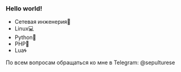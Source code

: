 ### Hello world!

- Сетевая инженерия🔌
- Linux💻
- Python🐍
- PHP🐘
- Lua🌀

По всем вопросам обращаться ко мне в Telegram: @sepulturese
